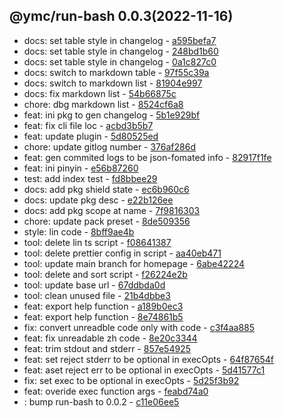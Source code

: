 <a name="0.0.3">

## @ymc/run-bash 0.0.3(2022-11-16)</a> 
- docs: set table style in changelog - [a595befa7](https://github.com/ymc-github/js-idea/commit/ea595befa76d315220a883a6a1007379b184381a "docs(core): set table style in changelog&#10;&#10;set table center&#10;set col width&#10;&#10;generated by ymc@robot")
- docs: set table style in changelog - [248bd1b60](https://github.com/ymc-github/js-idea/commit/3248bd1b60c2242c1bc8ef817db179ca0a29593d "docs(core): set table style in changelog&#10;&#10;set table center&#10;set col width&#10;set row color&#10;&#10;generated by ymc@robot")
- docs: set table style in changelog - [0a1c827c0](https://github.com/ymc-github/js-idea/commit/40a1c827c0238ea24a6b062a06df5829005f3c12 "docs(core): set table style in changelog&#10;&#10;set table center&#10;set col width&#10;set row color&#10;use html table to beauty&#10;table css in github&#10;&#10;generated by ymc@robot")
- docs: switch to markdown table - [97f55c39a](https://github.com/ymc-github/js-idea/commit/097f55c39a0f2b51d772d0e7b0b855e8d07e610f "docs(core): switch to markdown table&#10;&#10;del table center&#10;del col width&#10;del row color&#10;for md css in github no working&#10;&#10;generated by ymc@robot")
- docs: switch to markdown list - [81904e997](https://github.com/ymc-github/js-idea/commit/781904e9974f1f40f86645a861e921fed1483fba "docs(core): switch to markdown list&#10;&#10;use tpl type,subject,commit&#10;&#10;generated by ymc@robot")
- docs: fix markdown list - [54b66875c](https://github.com/ymc-github/js-idea/commit/454b66875c590757eb1814750b0117afef91b9ed "docs(core): fix markdown list&#10;&#10;fix header title&#10;&#10;generated by ymc@robot")
- chore: dbg markdown list - [8524cf6a8](https://github.com/ymc-github/js-idea/commit/98524cf6a8b8764d7a4ae891e5c9207b30ee1585 "chore(core): dbg markdown list&#10;&#10;dbg header title link&#10;&#10;generated by ymc@robot")
- feat: ini pkg to gen changelog - [5b1e929bf](https://github.com/ymc-github/js-idea/commit/b5b1e929bff081a8ae5f66bc1443f71a9ef50c8c "feat(core): ini pkg to gen changelog&#10;&#10;define some demo&#10;&#10;generated by ymc@robot")
- feat: fix cli file loc - [acbd3b5b7](https://github.com/ymc-github/js-idea/commit/2acbd3b5b7c03affa28ed63f31de0b1fa25809f3 "feat(core): fix cli file loc&#10;&#10;set ycs cli to be correct&#10;&#10;generated by ymc@robot")
- feat: update plugin - [5d80525ed](https://github.com/ymc-github/js-idea/commit/15d80525ed240cddf375e87bcde54dc562ace23b "feat(core): update plugin&#10;&#10;update list and table for repo root&#10;&#10;generated by ymc@robot")
- chore: update gitlog number - [376af286d](https://github.com/ymc-github/js-idea/commit/5376af286dc6c8f7a845ca196d992690f6038ed3 "chore(core): update gitlog number&#10;&#10;set option.n=10 in demo&#10;&#10;generated by ymc@robot")
- feat: gen commited logs to be json-fomated info - [82917f1fe](https://github.com/ymc-github/js-idea/commit/182917f1fe7b207152ea8e79271d61809d411c59 "feat(core): gen commited logs to be json-fomated info&#10;&#10;export handle as default&#10;clify as ycs style&#10;to be json-fomated info&#10;&#10;generated by ymc@robot")
- feat: ini pinyin - [e56b87260](https://github.com/ymc-github/js-idea/commit/4e56b87260046b054ed21a7fd566ab868f2582d5 "feat(core): ini pinyin&#10;&#10;define helper and data&#10;about cedict,tone,pinyin,hanzi,zhuyin&#10;&#10;generated by ymc@robot")
- test: add index test - [fd8bbee29](https://github.com/ymc-github/js-idea/commit/4fd8bbee2944d05300f88c07bc4d962c28e48544 "test(core): add index test&#10;&#10;test kindOfTest&#10;test typeOfTest&#10;test base values&#10;&#10;generated by ymc@robot")
- docs: add pkg shield state - [ec6b960c6](https://github.com/ymc-github/js-idea/commit/fec6b960c645807a393c19b0a80dec672e4919a0 "docs(core): add pkg shield state&#10;&#10;update lin,tes state in readme.md&#10;update banner in dist&#10;&#10;generated by ymc@robot")
- docs: update pkg desc - [e22b126ee](https://github.com/ymc-github/js-idea/commit/3e22b126eecba5de7a1bdd9ef97a5d524c274ec2 "docs(core): update pkg desc&#10;&#10;export class and instance&#10;export ChanelogFile, changelogfile&#10;&#10;generated by ymc@robot")
- docs: add pkg scope at name - [7f9816303](https://github.com/ymc-github/js-idea/commit/17f9816303affed7df6cf9d56cf31f4ee2c7cbd5 "docs(core): add pkg scope at name&#10;&#10;export setClassConstructor and alias&#10;export setClassMethod and alias&#10;export mixClass and alias&#10;export setClassMethodAlias&#10;&#10;generated by ymc@robot")
- chore: update pack preset - [8de509356](https://github.com/ymc-github/js-idea/commit/58de509356993e5c374258b7fc4a1607a7767b63 "chore(core): update pack preset&#10;&#10;use cjs,esm,umd format&#10;use min version per format&#10;use esm without min as index.js&#10;&#10;generated by ymc@robot")
- style: lin code - [8bff9ae4b](https://github.com/ymc-github/js-idea/commit/18bff9ae4b6d039168c91730794683436492a06c "style(core): lin code&#10;&#10;")
- tool: delete lin ts script - [f08641387](https://github.com/ymc-github/js-idea/commit/3f08641387ecd32711c9fb5f5f05db0b8acb3b0e "tool(core): delete lin ts script&#10;&#10;")
- tool: delete prettier config in script - [aa40eb471](https://github.com/ymc-github/js-idea/commit/3aa40eb4715bcbdd5b209f7f4f9a82acb8218a9b "tool(core): delete prettier config in script&#10;&#10;")
- tool: update main branch for homepage - [6abe42224](https://github.com/ymc-github/js-idea/commit/96abe4222412dab55af0638b5d656dff16eaafeb "tool(core): update main branch for homepage&#10;&#10;")
- tool: delete and sort script - [f26224e2b](https://github.com/ymc-github/js-idea/commit/5f26224e2bc70af3b0764c27bff78f5e2f7279bb "tool(core): delete and sort script&#10;&#10;")
- tool: update base url - [67ddbda0d](https://github.com/ymc-github/js-idea/commit/067ddbda0db83ad5f9ca609cc59e33b6aea4a6c0 "tool(core): update base url&#10;&#10;")
- tool: clean unused file - [21b4dbbe3](https://github.com/ymc-github/js-idea/commit/e21b4dbbe3059079889abb52be444ddf5c1c9e3c "tool(core): clean unused file&#10;&#10;")
- feat: export help function - [a189b0ec3](https://github.com/ymc-github/js-idea/commit/3a189b0ec335f635dfb7fcd341054d1baf1a914b "feat(core): export help function&#10;&#10;")
- feat: export help function - [8e74861b5](https://github.com/ymc-github/js-idea/commit/e8e74861b5980c42bbc912d0cce6edd010859df6 "feat(core): export help function&#10;&#10;")
- fix: convert unreadble code only with code - [c3f4aa885](https://github.com/ymc-github/js-idea/commit/2c3f4aa885581e7da3c375897c9996be9515eb07 "fix(core): convert unreadble code only with code&#10;&#10;")
- feat: fix unreadable zh code - [8e20c3344](https://github.com/ymc-github/js-idea/commit/68e20c334405295b0a802dff1fb38ccb533f3018 "feat(core): fix unreadable zh code&#10;&#10;")
- feat: trim stdout and stderr - [857e54925](https://github.com/ymc-github/js-idea/commit/7857e549259853a8d1cdf32d147701d20a47bf7b "feat(core): trim stdout and stderr&#10;&#10;")
- feat: set reject stderr to be optional in execOpts - [64f87654f](https://github.com/ymc-github/js-idea/commit/364f87654f97a88c392e39e51a8a9bc91b2dec3e "feat(core): set reject stderr to be optional in execOpts&#10;&#10;")
- feat: aset reject err to be optional in execOpts - [5d41577c1](https://github.com/ymc-github/js-idea/commit/05d41577c185b96fe8fb293298313898ca3482fb "feat(core): aset reject err to be optional in execOpts&#10;&#10;")
- fix: set exec to be optional in execOpts - [5d25f3b92](https://github.com/ymc-github/js-idea/commit/95d25f3b9254becf73733058af8b0f5ebae578a8 "fix(core): set exec to be optional in execOpts&#10;&#10;")
- feat: overide exec function args - [feabd74a0](https://github.com/ymc-github/js-idea/commit/ffeabd74a0e6ccbb80128f9343f0d776ce8753fa "feat(run-bash): overide exec function args&#10;&#10;")
- : bump run-bash to 0.0.2 - [c11e06ee5](https://github.com/ymc-github/js-idea/commit/dc11e06ee50443e6aae5a33f5f14779186e28c8a "&#10;&#10;")